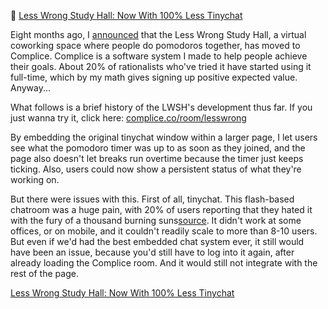📝 [Less Wrong Study Hall: Now With 100% Less Tinychat](https://www.lesswrong.com/posts/mjZ4LX3us2hGhc47W/less-wrong-study-hall-now-with-100-less-tinychat)

Eight months ago, I [announced](http://lesswrong.com/lw/lqz/announcing_the_complice_less_wrong_study_hall/) that the Less Wrong Study Hall, a virtual coworking space where people do pomodoros together, has moved to Complice. Complice is a software system I made to help people achieve their goals. About 20% of rationalists who've tried it have started using it full-time, which by my math gives signing up positive expected value. Anyway...

What follows is a brief history of the LWSH's development thus far. If you just wanna try it, click here: [complice.co/room/lesswrong](https://complice.co/room/lesswrong)

By embedding the original tinychat window within a larger page, I let users see what the pomodoro timer was up to as soon as they joined, and the page also doesn't let breaks run overtime because the timer just keeps ticking. Also, users could now show a persistent status of what they're working on.

But there were issues with this. First of all, tinychat. This flash-based chatroom was a huge pain, with 20% of users reporting that they hated it with the fury of a thousand burning suns[source](http://lesswrong.com/lw/m3z/less_wrong_study_hall_year_two "Less Wrong Study Hall Year Two Census"). It didn't work at some offices, or on mobile, and it couldn't readily scale to more than 8-10 users. But even if we'd had the best embedded chat system ever, it still would have been an issue, because you'd still have to log into it again, after already loading the Complice room. And it would still not integrate with the rest of the page.

[Less Wrong Study Hall: Now With 100% Less Tinychat](https://www.lesswrong.com/posts/mjZ4LX3us2hGhc47W/less-wrong-study-hall-now-with-100-less-tinychat)